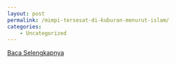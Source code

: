 ```yaml
---
layout: post
permalink: /mimpi-tersesat-di-kuburan-menurut-islam/
categories:
    - Uncategorized
---
```


[Baca Selengkapnya](/05)